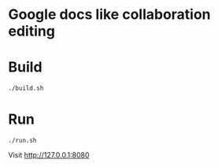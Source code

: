 # Google docs like collaboration editing


# Build

```
./build.sh
```


# Run
```
./run.sh
```

Visit http://127.0.0.1:8080
